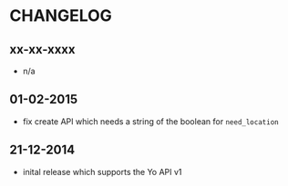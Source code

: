 CHANGELOG
=========

xx-xx-xxxx
----------

- n/a

01-02-2015
----------

- fix create API which needs a string of the boolean for `need_location`

21-12-2014
----------

- inital release which supports the Yo API v1
